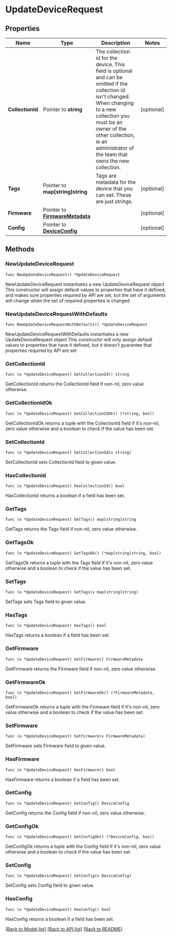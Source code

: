 # UpdateDeviceRequest

## Properties

Name | Type | Description | Notes
------------ | ------------- | ------------- | -------------
**CollectionId** | Pointer to **string** | The collection id for the device. This field is optional and can be omitted if the collection id isn&#39;t changed. When changing to a new collection you must be an owner of the other collection, ie an administrator of the team that owns the new collection. | [optional] 
**Tags** | Pointer to **map[string]string** | Tags are metadata for the device that you can set. These are just strings. | [optional] 
**Firmware** | Pointer to [**FirmwareMetadata**](FirmwareMetadata.md) |  | [optional] 
**Config** | Pointer to [**DeviceConfig**](DeviceConfig.md) |  | [optional] 

## Methods

### NewUpdateDeviceRequest

`func NewUpdateDeviceRequest() *UpdateDeviceRequest`

NewUpdateDeviceRequest instantiates a new UpdateDeviceRequest object
This constructor will assign default values to properties that have it defined,
and makes sure properties required by API are set, but the set of arguments
will change when the set of required properties is changed

### NewUpdateDeviceRequestWithDefaults

`func NewUpdateDeviceRequestWithDefaults() *UpdateDeviceRequest`

NewUpdateDeviceRequestWithDefaults instantiates a new UpdateDeviceRequest object
This constructor will only assign default values to properties that have it defined,
but it doesn't guarantee that properties required by API are set

### GetCollectionId

`func (o *UpdateDeviceRequest) GetCollectionId() string`

GetCollectionId returns the CollectionId field if non-nil, zero value otherwise.

### GetCollectionIdOk

`func (o *UpdateDeviceRequest) GetCollectionIdOk() (*string, bool)`

GetCollectionIdOk returns a tuple with the CollectionId field if it's non-nil, zero value otherwise
and a boolean to check if the value has been set.

### SetCollectionId

`func (o *UpdateDeviceRequest) SetCollectionId(v string)`

SetCollectionId sets CollectionId field to given value.

### HasCollectionId

`func (o *UpdateDeviceRequest) HasCollectionId() bool`

HasCollectionId returns a boolean if a field has been set.

### GetTags

`func (o *UpdateDeviceRequest) GetTags() map[string]string`

GetTags returns the Tags field if non-nil, zero value otherwise.

### GetTagsOk

`func (o *UpdateDeviceRequest) GetTagsOk() (*map[string]string, bool)`

GetTagsOk returns a tuple with the Tags field if it's non-nil, zero value otherwise
and a boolean to check if the value has been set.

### SetTags

`func (o *UpdateDeviceRequest) SetTags(v map[string]string)`

SetTags sets Tags field to given value.

### HasTags

`func (o *UpdateDeviceRequest) HasTags() bool`

HasTags returns a boolean if a field has been set.

### GetFirmware

`func (o *UpdateDeviceRequest) GetFirmware() FirmwareMetadata`

GetFirmware returns the Firmware field if non-nil, zero value otherwise.

### GetFirmwareOk

`func (o *UpdateDeviceRequest) GetFirmwareOk() (*FirmwareMetadata, bool)`

GetFirmwareOk returns a tuple with the Firmware field if it's non-nil, zero value otherwise
and a boolean to check if the value has been set.

### SetFirmware

`func (o *UpdateDeviceRequest) SetFirmware(v FirmwareMetadata)`

SetFirmware sets Firmware field to given value.

### HasFirmware

`func (o *UpdateDeviceRequest) HasFirmware() bool`

HasFirmware returns a boolean if a field has been set.

### GetConfig

`func (o *UpdateDeviceRequest) GetConfig() DeviceConfig`

GetConfig returns the Config field if non-nil, zero value otherwise.

### GetConfigOk

`func (o *UpdateDeviceRequest) GetConfigOk() (*DeviceConfig, bool)`

GetConfigOk returns a tuple with the Config field if it's non-nil, zero value otherwise
and a boolean to check if the value has been set.

### SetConfig

`func (o *UpdateDeviceRequest) SetConfig(v DeviceConfig)`

SetConfig sets Config field to given value.

### HasConfig

`func (o *UpdateDeviceRequest) HasConfig() bool`

HasConfig returns a boolean if a field has been set.


[[Back to Model list]](../README.md#documentation-for-models) [[Back to API list]](../README.md#documentation-for-api-endpoints) [[Back to README]](../README.md)


